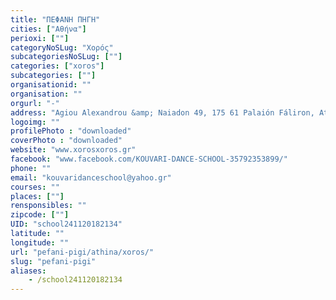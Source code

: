 ```yaml
---
title: "ΠΕΦΑΝΗ ΠΗΓΗ"
cities: ["Αθήνα"]
perioxi: [""]
categoryNoSLug: "Χορός"
subcategoriesNoSLug: [""]
categories: ["xoros"]
subcategories: [""]
organisationid: ""
organisation: ""
orgurl: "-"
address: "Agiou Alexandrou &amp; Naiadon 49, 175 61 Palaión Fáliron, Attiki, Greece"
logoimg: ""
profilePhoto : "downloaded"
coverPhoto : "downloaded"
website: "www.xorosxoros.gr"
facebook: "www.facebook.com/KOUVARI-DANCE-SCHOOL-35792353899/"
phone: ""
email: "kouvaridanceschool@yahoo.gr"
courses: ""
places: [""]
rensponsibles: ""
zipcode: [""]
UID: "school241120182134"
latitude: ""
longitude: ""
url: "pefani-pigi/athina/xoros/"
slug: "pefani-pigi"
aliases:
    - /school241120182134
---
```






